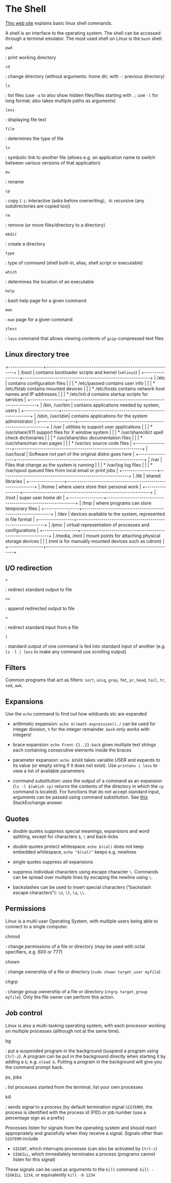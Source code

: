 
# The Shell

[This web site](http://linuxcommand.org/lc3_learning_the_shell.php) 
explains basic linux shell commands.


A shell is an interface to the operating system. The shell can be accessed through a terminal emulator.
The most used shell on Linux is the `bash` shell.


`pwd`

:   print working directory

`cd`

:   change directory (without arguments: home dir; with `-`: previous directory)

`ls`

:   list files (use `-a` to also show hidden files/files starting with `.`; use `-l` for long format; also takes multiple paths as arguments)

`less`

:   displaying file text

`file`

:   determines the type of file

`ln`

:   symbolic link to another file (allows e.g. an application name to switch between various versions of that application)


`mv`

:   rename


`cp`

:   copy (`-i`: interactive (asks before overwriting), `-R`: recursive (any subdirectories are copied too))

`rm`

:   remove (or move files/directory to a directory)

`mkdir`

:   create a directory

`type`

:   type of command (shell built-in, alias, shell script or executable)

`which`

:   determines the location of an executable

`help`

:   bash help page for a given command

`man` 

:   `man` page for a given command

`zless`

:   `less` command that allows viewing contents of `gzip`-compressed text files



## Linux directory tree

+-----------------+--------------------------------------------------------------+
| /boot           | contains bootloader scripts and kernel (`vmlinuz`)           |
+-----------------+--------------------------------------------------------------+
| /etc            | contains configuration files                                 |
|                 | *   /etc/passwd contains user info                           |
|                 | *   /etc/fstab contains mounted devices                      |
|                 | *   /etc/hosts contains network host names and IP addresses  |
|                 | *   /etc/init.d contains startup scripts for services        |
+-----------------+--------------------------------------------------------------+
| /bin, /usr/bin  | contains applications needed by system, users                |
+-----------------+--------------------------------------------------------------+
| /sbin, /usr/sbin| contains applications for the system administrator           |
+-----------------+--------------------------------------------------------------+
| /usr            | utilities to support user applications                       |
|                 | *   /usr/share/X11 support files for X window system         |
|                 | *   /usr/share/dict spell check dictionaries                 |
|                 | *   /usr/share/doc documentation files                       |
|                 | *   /usr/share/man man pages                                 |
|                 | *   /usr/src source code files                               |
+-----------------+--------------------------------------------------------------+
| /usr/local      | Software not part of the original distro goes here           |
+-----------------+--------------------------------------------------------------+
| /var            | Files that change as the system is running                   |
|                 | *   /var/log log files                                       |
|                 | *   /var/spool queued files from local email or print jobs   |
+-----------------+--------------------------------------------------------------+
| /lib            | shared libraries                                             |
+-----------------+--------------------------------------------------------------+
| /home           | where users store their personal work                        |
+-----------------+--------------------------------------------------------------+
| /root           | super user home dir                                          |
+-----------------+--------------------------------------------------------------+
| /tmp            | where programs can store temporary files                     |
+-----------------+--------------------------------------------------------------+
| /dev            | devices available to the system, represented in file format  |
+-----------------+--------------------------------------------------------------+
| /proc           | virtual representation of processes and configurations       |
+-----------------+--------------------------------------------------------------+
| /media, /mnt    | mount points for attaching physical storage devices          |
|                 | (mnt is for manually mounted devices such as cdrom)          |
+-----------------+--------------------------------------------------------------+


## I/O redirection

`>`

:   redirect standard output to file

`>>`

:   append redirected output to file 

`<`

:   redirect standard input from a file

`|`

:   standard output of one command is fed into standard input of another (e.g. `ls -l | less` to make any command use scrolling output)


## Filters

Common programs that act as filters: `sort`, `uniq`, `grep`, `fmt`, `pr`, `head`, `tail`, `tr`, `sed`, `awk`.


## Expansions

Use the `echo` command to find out how wildcards etc are expanded

*   arithmetic expansion: `echo $((math expression))`. `/` can be used for integer division, `%` for the integer remainder. `bash` only works with integers!

*   brace expansion: `echo Front-{1..2}-back` gives multiple text strings each containing consecutive elements inside the braces

*   parameter expansion: `echo $USER` takes variable USER and expands to its value (or empty string if it does not exist). Use `printenv | less` to view a list of available parameters

*   command substitution: uses the output of a command as an expansion (`ls -l $(which cp)` returns the contents of the directory in which the `cp` command is located). For functions that do not accept standard input, arguments can be passed using command substitution. See [this](http://unix.stackexchange.com/a/122730) StackExchange answer.


## Quotes

*   double quotes suppress special meanings, expansions and word splitting, except for characters `$`, `\` and back-ticks

*   double quotes protect whitespace: `echo $(cal)` does not keep embedded whitespace, `echo "$(cal)"` keeps e.g. newlines

*   single quotes suppress all expansions

*   suppress individual characters using escape character `\`. Commands can be spread over multiple lines by escaping the newline using `\`.

*   backslashes can be used to insert special characters ("backslash escape characters"): `\n`, `\t`, `\a`, `\\`.


## Permissions

Linux is a multi-user Operating System, with multiple users being able to connect to a single computer.

chmod

:   change permissions of a file or directory (may be used with octal specifiers, e.g. 600 or 777)

chown

:   change ownership of a file or directory (`sudo chown target_user myfile`)

chgrp

:   change group ownership of a file or directory (`chgrp target_group myfile`). Only the file owner can perform this action.



## Job control

Linux is also a multi-tasking operating system, with each processor working on multiple processes (although not at the same time).

bg

:   put a suspended program in the background (suspend a program using `Ctrl-z`). A program can be put in the background directly when starting it by adding a `&`; e.g. `xload &`. Putting a program in the background will give you the command prompt back.

ps, jobs

:   list processes started from the terminal, list your own processes

kill

:   sends signal to a process (by default termination signal `SIGTERM`); the process is identified with the process id (PID) or job number (use a percentage sign as a prefix)


Processes listen for signals from the operating system and should react appropriately and gracefully when they receive a signal. Signals other than `SIGTERM` include

*   `SIGINT`, which interrupts processes (can also be activated by `Ctrl-c`)
*   `SIGKILL`, which immediately terminates a process (programs cannot listen for this signal)

These signals can be used as arguments to the `kill` command: `kill -SIGKILL 1234`, or equivalently `kill -9 1234`



